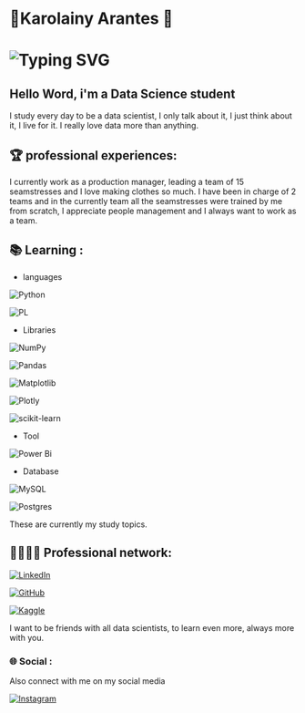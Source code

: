 # 🌸Karolainy Arantes 🌸

# ![Typing SVG](https://readme-typing-svg.demolab.com?font=Fira+Code&size=25&pause=1000&color=FF66B2&center=true&random=false&width=435&lines=Karolainy+De+Sousa+Arantes.;Future+Data+scientist⭐)

## Hello Word, i'm a Data Science student
I study every day to be a data scientist, I only talk about it, I just think about it, I live for it. I really love data more than anything.

## 🏆 professional experiences:
I currently work as a production manager, leading a team of 15 seamstresses and I love making clothes so much. I have been in charge of 2 teams and in the currently team all the seamstresses were trained by me from scratch, I appreciate people management and I always  want to work as a team.
 ## 📚 Learning :

* languages

  
![Python](https://img.shields.io/badge/python-3670A0?style=for-the-badge&logo=python&logoColor=ffdd54)

![PL](https://img.shields.io/badge/PL%2FSQL-FFFFFF?style=for-the-badge&logo=oracle&logoColor=FF0000&labelColor=FFFFFF&color=FF0000)

* Libraries
  
![NumPy](https://img.shields.io/badge/numpy-%23013243.svg?style=for-the-badge&logo=numpy&logoColor=white)

![Pandas](https://img.shields.io/badge/pandas-%23150458.svg?style=for-the-badge&logo=pandas&logoColor=white)

![Matplotlib](https://img.shields.io/badge/Matplotlib-%23ffffff.svg?style=for-the-badge&logo=Matplotlib&logoColor=black)

![Plotly](https://img.shields.io/badge/Plotly-%233F4F75.svg?style=for-the-badge&logo=plotly&logoColor=white)


![scikit-learn](https://img.shields.io/badge/scikit--learn-%23F7931E.svg?style=for-the-badge&logo=scikit-learn&logoColor=white)

* Tool

  
![Power Bi](https://img.shields.io/badge/power_bi-F2C811?style=for-the-badge&logo=powerbi&logoColor=black)

* Database

  

![MySQL](https://img.shields.io/badge/mysql-4479A1.svg?style=for-the-badge&logo=mysql&logoColor=white)

![Postgres](https://img.shields.io/badge/postgres-%23316192.svg?style=for-the-badge&logo=postgresql&logoColor=white)

These  are currently my study topics. 

## 💼👩🏻‍💻 Professional network:

[![LinkedIn](https://img.shields.io/badge/LinkedIn-0077B5?style=for-the-badge&logo=linkedin&logoColor=white)](https://www.linkedin.com/in/karolainy-de-sousa-arantes-560801303/)

[![GitHub](https://img.shields.io/badge/GitHub-100000?style=for-the-badge&logo=github&logoColor=white)](https://github.com/KarolainyArantes)



[![Kaggle](https://img.shields.io/badge/Kaggle-20BEFF?style=for-the-badge&logo=kaggle&logoColor=white)](https://www.kaggle.com/karolainyarantes/code)

I want to be friends with all data scientists, to learn even more, always more with you.

### 🌐 Social : 

Also connect with me on my social media

[![Instagram](https://img.shields.io/badge/-Instagram-%23E4405F?style=for-the-badge&logo=instagram&logoColor=white)](https://www.instagram.com/littiecherry/)


